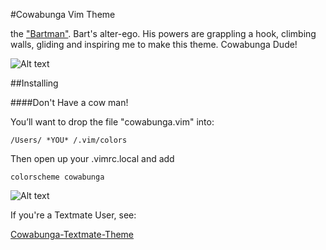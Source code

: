 #Cowabunga Vim Theme

the  ["Bartman"](http://http://simpsons.shoutwiki.com/wiki/Bartman). Bart's alter-ego. His powers are grappling a hook, climbing walls, gliding and inspiring me to make this theme. Cowabunga Dude!

![Alt text](http://i50.tinypic.com/mcqiwm.png "Cowabunga Dude!")

##Installing


####Don't Have a cow man!


You’ll want to drop the file "cowabunga.vim" into:

    /Users/ *YOU* /.vim/colors
    
Then open up your .vimrc.local and add

    colorscheme cowabunga

![Alt text](http://i50.tinypic.com/bespdd.png "Bartman Vim")

If you're a Textmate User, see:

[Cowabunga-Textmate-Theme](https://github.com/afj176/Cowabunga-Textmate-Theme)
